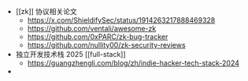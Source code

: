 - [[zk]] 协议相关论文
	- https://x.com/ShieldifySec/status/1914263217888469328
	- https://github.com/ventali/awesome-zk
	- https://github.com/0xPARC/zk-bug-tracker
	- https://github.com/nullity00/zk-security-reviews
- 独立开发技术栈 2025 [[full-stack]]
	- https://guangzhengli.com/blog/zh/indie-hacker-tech-stack-2024
-